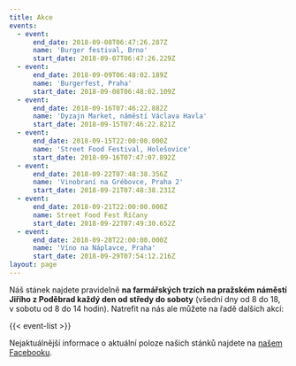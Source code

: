 ```yaml
---
title: Akce
events:
  - event:
      end_date: 2018-09-08T06:47:26.287Z
      name: 'Burger festival, Brno'
      start_date: 2018-09-07T06:47:26.229Z
  - event:
      end_date: 2018-09-09T06:48:02.189Z
      name: 'Burgerfest, Praha'
      start_date: 2018-09-08T06:48:02.109Z
  - event:
      end_date: 2018-09-16T07:46:22.882Z
      name: 'Dyzajn Market, náměstí Václava Havla'
      start_date: 2018-09-15T07:46:22.821Z
  - event:
      end_date: 2018-09-15T22:00:00.000Z
      name: 'Street Food Festival, Holešovice'
      start_date: 2018-09-16T07:47:07.892Z
  - event:
      end_date: 2018-09-22T07:48:38.356Z
      name: 'Vinobraní na Grébovce, Praha 2'
      start_date: 2018-09-21T07:48:38.231Z
  - event:
      end_date: 2018-09-21T22:00:00.000Z
      name: Street Food Fest Říčany
      start_date: 2018-09-22T07:49:30.652Z
  - event:
      end_date: 2018-09-28T22:00:00.000Z
      name: 'Víno na Náplavce, Praha'
      start_date: 2018-09-29T07:54:12.216Z
layout: page
---
```


Náš stánek najdete pravidelně **na farmářských trzích na pražském náměstí Jiřího z Poděbrad každý den od středy do soboty** (všední dny od 8 do 18, v sobotu od 8 do 14 hodin). Natrefit na nás ale můžete na řadě dalších akcí:

{{< event-list >}}

Nejaktuálnější informace o aktuální poloze našich stánků najdete na [našem Facebooku](https://www.facebook.com/KaiserFranzCZ).
